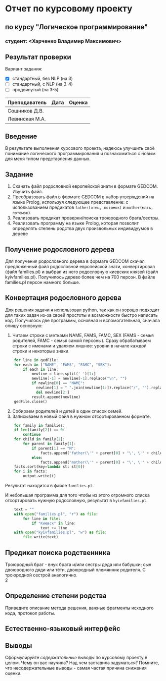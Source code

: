 # Отчет по курсовому проекту
## по курсу "Логическое программирование"

### студент: <Харченко Владимир Максимович>

## Результат проверки

Вариант задания:

 - [x] стандартный, без NLP (на 3)
 - [ ] стандартный, с NLP (на 3-4)
 - [ ] продвинутый (на 3-5)
 
| Преподаватель     | Дата         |  Оценка       |
|-------------------|--------------|---------------|
| Сошников Д.В. |              |               |
| Левинская М.А.|              |               |

> 

## Введение

В результате выполнения курсового проекта, надеюсь улучшить своё понимание логического программирования и познакомиться с новым для меня типом представления данных.

## Задание

1. Скачать файл родословной европейской знати в формате GEDCOM. Изучить файл. 
2. Преобразовать файл в формате GEDCOM в набор утверждений на языке Prolog, используя следующее представление: с использованием предикатов `father(отец, потомок)` и `mother(мать, потомок)`.   
3. Реализовать предикат проверки/поиска троюродного брата/сестры.
4. Реализовать программу на языке Prolog, которая позволит определять степень родства двух произвольных индивидуумов в дереве

## Получение родословного дерева

Для получения родословного дерева в формате GEDCOM скачал предложенный файл родословной европейской знати, конвертировал (файл families.pl) и выбрал из него родословную киевских князей (файл kyivfamilies.pl). Получилось дерево более чем на 700 персон. В файле families.pl персон намного больше.

## Конвертация родословного дерева

Для решения задачи я использовал python, так как он хорошо подходит для таких задач из-за своей простоты и возможности быстро написать код.
Получилось две программы, основная и вспомогательная, сначала опишу основную:
1. Читаем строки с метками NAME, FAMS, FAMC, SEX (FAMS - семья родителей, FAMC - семья самой персоны). Сразу обрабатываем строки с именами и удаляем лишнее: уровни в начале каждой строки и некоторые знаки.
```python
    for line in gedFile:
    for each in ["NAME", "FAMS", "FAMC", "SEX"]:
        if each in line:
            newline = line.split(' ')[1:]
            newline[-1] = newline[-1].replace("\n", "")
            if newline[0] == "NAME":
              newline[1] = " ".join(newline[1:]).replace("/", "").replace("'", "")
              del newline[2:]
            result.append(newline)
    gedFile.close()
```
2. Собираем родителей и детей в один список семей.
3. Записываем в новый файл в нужном отсортированном формате.
```python
    for family in families:
    if len(family[2]) == 0:
        continue
    for child in family[2]:
        for parent in family[1]:
            if parent[1] == "M":
                facts.append("father(\'" + parent[0] + "\', \'" + child[0] + "\').\n")
            else:
                facts.append("mother(\'" + parent[0] + "\', \'" + child[0] + "\').\n")
    facts.sort(key=lambda st: st[0])
    for i in facts:
        output.write(i)
```

Результат находится в файле `families.pl`.

И небольшая программа для того чтобы из этого огромного списка отсортировать нужную родословную, результат в `kyivfamilies.pl`.
```python
    text = ""
    with open("families.pl", "r") as file:
        for line in file:
            if "Киевск" in line:
                text += line
    with open("kyivfamilies.pl", "w") as file:
        file.write(text)
```

## Предикат поиска родственника

Троюродный брат - внук брата и/или сестры деда или бабушки; сын двоюродного дяди или тёти, двоюродный племянник родителя. С троюродной сестрой аналогично.  
2

## Определение степени родства

Приведите описание метода решения, важные фрагменты исходного кода, протокол работы.

## Естественно-языковый интерфейс

## Выводы

Сформулируйте *содержательные* выводы по курсовому проекту в целом. Чему он вас научила? 
Над чем заставила задуматься? Помните, что несодержательные выводы -
самая частая причина снижения оценки.
